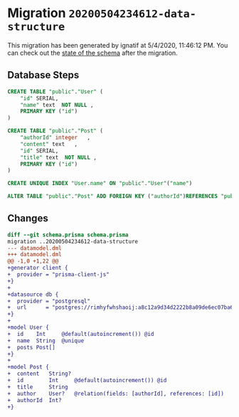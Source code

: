 # Migration `20200504234612-data-structure`

This migration has been generated by ignatif at 5/4/2020, 11:46:12 PM.
You can check out the [state of the schema](./schema.prisma) after the migration.

## Database Steps

```sql
CREATE TABLE "public"."User" (
    "id" SERIAL,
    "name" text  NOT NULL ,
    PRIMARY KEY ("id")
) 

CREATE TABLE "public"."Post" (
    "authorId" integer   ,
    "content" text   ,
    "id" SERIAL,
    "title" text  NOT NULL ,
    PRIMARY KEY ("id")
) 

CREATE UNIQUE INDEX "User.name" ON "public"."User"("name")

ALTER TABLE "public"."Post" ADD FOREIGN KEY ("authorId")REFERENCES "public"."User"("id") ON DELETE SET NULL  ON UPDATE CASCADE
```

## Changes

```diff
diff --git schema.prisma schema.prisma
migration ..20200504234612-data-structure
--- datamodel.dml
+++ datamodel.dml
@@ -1,0 +1,22 @@
+generator client {
+  provider = "prisma-client-js"
+}
+
+datasource db {
+  provider = "postgresql"
+  url      = "postgres://rimhyfwhshaoij:a8c12a9d34d2222b8a09de6ec07ba6338f7c7620e3632449655088bc794f1a30@ec2-18-206-84-251.compute-1.amazonaws.com:5432/d45kjhmrotg8tr"
+}
+
+model User {
+  id    Int     @default(autoincrement()) @id
+  name  String  @unique
+  posts Post[]
+}
+
+model Post {
+  content   String?
+  id        Int     @default(autoincrement()) @id
+  title     String
+  author    User?   @relation(fields: [authorId], references: [id])
+  authorId  Int?
+}
```


